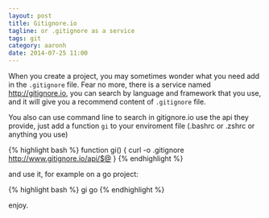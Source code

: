 ```yaml
---
layout: post
title: Gitignore.io
tagline: or .gitignore as a service
tags: git
category: aaronh
date: 2014-07-25 11:00
---
```

When you create a project, you may sometimes wonder what you need add in the `.gitignore` file.
Fear no more, there is a service named <http://gitignore.io>, you can search by language and framework that you use, and it will give you a recommend content of `.gitignore` file.

You also can use command line to search in gitignore.io use the api they provide, just add a function `gi` to your enviroment file (.bashrc or .zshrc or anything you use)

{% highlight bash %}
function gi() {
  curl -o .gitignore http://www.gitignore.io/api/$@
}
{% endhighlight %}

and use it, for example on a go project:

{% highlight bash %}
gi go
{% endhighlight %}

enjoy.
